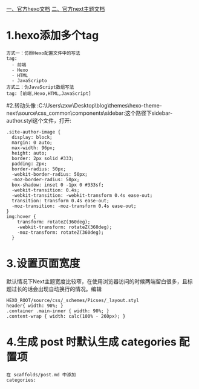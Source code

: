 [一、官方hexo文档](https://hexo.io/zh-cn/)   [二、官方next主题文档](http://theme-next.iissnan.com/)
# 1.hexo添加多个tag #
	方式一：仿照Hexo配置文件中的写法
	tag:
	  - 前端
	  - Hexo
	  - HTML
	  - JavaScripto
	方式二：伪JavaScript数组写法
	tag: [前端,Hexo,HTML,JavaScript]

#2.转动头像
:C:\Users\zxw\Desktop\blog\themes\hexo-theme-next\source\css\_common\components\sidebar:这个路径下sidebar-author.styl这个文件，打开:

	.site-author-image {
	  display: block;
	  margin: 0 auto;
	  max-width: 96px;
	  height: auto;
	  border: 2px solid #333;
	  padding: 2px;
	  border-radius: 50px;
	  -webkit-border-radius: 50px;
	  -moz-border-radius: 50px;
	  box-shadow: inset 0 -1px 0 #333sf;
	  -webkit-transition: 0.4s;
	  -webkit-transition: -webkit-transform 0.4s ease-out;
	  transition: transform 0.4s ease-out;
	  -moz-transition: -moz-transform 0.4s ease-out;
	}
	img:hover { 
	    transform: rotateZ(360deg);
	    -webkit-transform: rotateZ(360deg);   
	    -moz-transform: rotateZ(360deg);   
	  }
# 3.设置页面宽度 #

默认情况下Next主题宽度比较窄，在使用浏览器访问的时候两端留白很多，且标题过长的话会出现自动换行的情况。编辑    

    HEXO_ROOT/source/css/_schemes/Picses/_layout.styl
    header{ width: 90%; }
    .container .main-inner { width: 90%; }
    .content-wrap { width: calc(100% - 260px); }

# 4.生成 post 时默认生成 categories 配置项 #

    在 scaffolds/post.md 中添加
    categories: